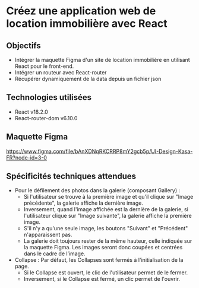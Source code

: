 # Créez une application web de location immobilière avec React

## Objectifs

- Intégrer la maquette Figma d'un site de location immobilière en utilisant React pour le front-end.
- Intégrer un routeur avec React-router
- Récupérer dynamiquement de la data depuis un fichier json

## Technologies utilisées

- React v18.2.0
- React-router-dom v6.10.0

## Maquette Figma

https://www.figma.com/file/bAnXDNqRKCRRP8mY2gcb5p/UI-Design-Kasa-FR?node-id=3-0

## Spécificités techniques attendues

- Pour le défilement des photos dans la galerie (composant Gallery) :
  - Si l'utilisateur se trouve à la première image et qu'il clique sur "Image précédente", la galerie affiche la dernière image.
  - Inversement, quand l'image affichée est la dernière de la galerie, si l'utilisateur clique sur "Image suivante", la galerie affiche la première image.
  - S'il n'y a qu'une seule image, les boutons "Suivant" et "Précédent" n'apparaissent pas.
  - La galerie doit toujours rester de la même hauteur, celle indiquée sur la maquette Figma. Les images seront donc coupées et centrées dans le cadre de l’image.
- Collapse : Par défaut, les Collapses sont fermés à l'initialisation de la page.
  - Si le Collapse est ouvert, le clic de l'utilisateur permet de le fermer.
  - Inversement, si le Collapse est fermé, un clic permet de l'ouvrir.
